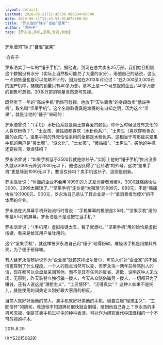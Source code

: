 ```yaml
---
layout: default
Lastmod: 2020-06-21T15:43:56.088534+00:00
date: 2020-06-21T15:43:53.914874+00:00
title: "罗永浩的“锤子”自砸“坚果”"
author: "方舟子"
tags: [罗永浩,手机,坚果,曾说,粉色]
---
```


罗永浩的“锤子”自砸“坚果”

·方舟子·

罗永浩卖了一年的“锤子手机”，据他说，到现在总共卖出25万部。我们姑且相信这个数据没有水分（实际上当然极可能兑了大量的水分），用他自己的话说，这么一点销售量也是可以忽略不计的，因为他在2013年评论过：“在2,000至3,000元的国产机中，魅族的销量只有40多万部，基本上是一个可忽视的企业。”40多万部的销售可忽视，20多万部的销量当然更可忽视。

既然卖了一年的“高端手机”仍然可忽视，他放下“天生骄傲”的身段改卖“低端手机”，取名叫“坚果手机”。这个名称取得真是难得的有自知之明，因为这个“坚果”，就是让他的“锤子”来砸的：

罗永浩曾说：“（手机）水粉色系就是臭土鳖喜爱的颜色，你什么时候见过有文化的人喜欢粉色？”、“土女孩、傻姑娘都喜欢（水粉色系）”、“土男生（喜欢穿粉色衣服的女孩）”。坚果手机的外壳恰恰采用的全都是水粉色系，这相当于骂那些买坚果手机的用户是“臭土鳖”、“没文化”、“土女孩”、“傻姑娘”、“土男生”，买他的手机还要挨骂，受虐狂吗？

罗永浩曾说：“如果手机低于2500我就是你孙子。”实际上他的“锤子手机”推出没多久就从3000元降到2000元以下，他也因此得了“公孙浩”的外号。这次“坚果手机”更是降到1000元以下，要当玄孙吗？卖手机送孙子，这倒是创新。

罗永浩曾说：“体面的企业不会用‘X999’的方式拿消费者当傻X，3000就痛痛快快3000，2999太猥琐了。”“坚果手机”定价是“太猥琐”的999元、899元，不是“痛痛快快”的1000元、900元，罗永浩自己承认了其企业是一个“拿消费者当傻X”的不体面的企业。

罗永浩在大屏幕手机开始流行时曾说：“手机屏幕的极限是3.5吋。”“坚果手机”用的却是5.5吋的屏幕，罗永浩是不是没把它当手机？

罗永浩曾说：“（手机用）虚拟按键太丑，看了就想吐。”“坚果手机”用的恰恰是虚拟按键，看来是给其用户催吐用的。

这个“坚果手机”，就这样被罗永浩自己用“锤子”砸得粉碎。难怪该手机是用塑料外壳，为了便于砸碎嘛。

有人替罗永浩辩护说作为“企业家”就该这样出尔反尔，可见人们对“企业家”的不诚信宽容到了什么程度。一个人的观点当然可以变，但罗永浩一两年前辱骂别人的话，现在都可以全盘拿来回骂他，而不见其有任何的反省、道歉，说明这种人无立场、无原则，昨天装特立独行骗一拨人，今天从众随俗骗另一拨人，一切都只为了赚钱，还有人说这是“理想主义”、“工匠情怀”、“活得真实”？ 这种人如果不是托儿，就是使用的词典定义刚好跟大家用的相反。

当商人就好好当他的商人，卖手机就好好卖他的手机，偏要立起“理想主义”、“工匠情怀”的牌坊，难道他不知道牌坊很快就会倒塌，砸到他自己身上？罗永浩的手机可忽视，倒是其卖手机过程中的种种表演，可以作为研究当代中国怪相的一个不可忽视的样本。

2015.8.29.

(XYS20150829)

